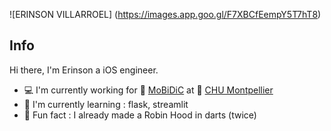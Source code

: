 ![ERINSON VILLARROEL] (https://images.app.goo.gl/F7XBCfEempY5T7hT8) 

## Info

Hi there, I'm Erinson a iOS engineer.

- :computer: I'm currently working for :whale: [MoBiDiC](https://github.com/mobidic) at :hospital: [CHU Montpellier](https://www.chu-montpellier.fr/en/)
- :school: I'm currently learning : flask, streamlit
- :dart: Fun fact : I already made a Robin Hood in darts (twice)
